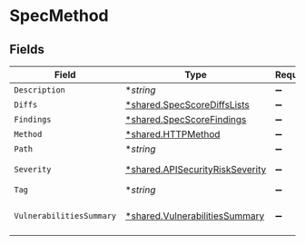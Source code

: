 # SpecMethod


## Fields

| Field                                                                             | Type                                                                              | Required                                                                          | Description                                                                       |
| --------------------------------------------------------------------------------- | --------------------------------------------------------------------------------- | --------------------------------------------------------------------------------- | --------------------------------------------------------------------------------- |
| `Description`                                                                     | **string*                                                                         | :heavy_minus_sign:                                                                | N/A                                                                               |
| `Diffs`                                                                           | [*shared.SpecScoreDiffsLists](../../models/shared/specscorediffslists.md)         | :heavy_minus_sign:                                                                | N/A                                                                               |
| `Findings`                                                                        | [*shared.SpecScoreFindings](../../models/shared/specscorefindings.md)             | :heavy_minus_sign:                                                                | N/A                                                                               |
| `Method`                                                                          | [*shared.HTTPMethod](../../models/shared/httpmethod.md)                           | :heavy_minus_sign:                                                                | N/A                                                                               |
| `Path`                                                                            | **string*                                                                         | :heavy_minus_sign:                                                                | N/A                                                                               |
| `Severity`                                                                        | [*shared.APISecurityRiskSeverity](../../models/shared/apisecurityriskseverity.md) | :heavy_minus_sign:                                                                | An `enum`eration.                                                                 |
| `Tag`                                                                             | **string*                                                                         | :heavy_minus_sign:                                                                | N/A                                                                               |
| `VulnerabilitiesSummary`                                                          | [*shared.VulnerabilitiesSummary](../../models/shared/vulnerabilitiessummary.md)   | :heavy_minus_sign:                                                                | Vulnerabilities summary by severity                                               |